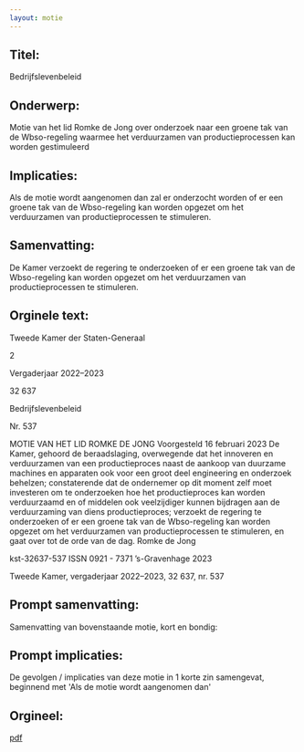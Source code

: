 ```yaml
---
layout: motie
---
```

## Titel:
Bedrijfslevenbeleid
## Onderwerp:
Motie van het lid Romke de Jong over onderzoek naar een groene tak van de Wbso-regeling waarmee het verduurzamen van productieprocessen kan worden gestimuleerd
## Implicaties:

Als de motie wordt aangenomen dan zal er onderzocht worden of er een groene tak van de Wbso-regeling kan worden opgezet om het verduurzamen van productieprocessen te stimuleren.
## Samenvatting:

De Kamer verzoekt de regering te onderzoeken of er een groene tak van de Wbso-regeling kan worden opgezet om het verduurzamen van productieprocessen te stimuleren.
## Orginele text:


Tweede Kamer der Staten-Generaal

2

Vergaderjaar 2022–2023

32 637

Bedrijfslevenbeleid

Nr. 537

MOTIE VAN HET LID ROMKE DE JONG
Voorgesteld 16 februari 2023
De Kamer,
gehoord de beraadslaging,
overwegende dat het innoveren en verduurzamen van een productieproces naast de aankoop van duurzame machines en apparaten ook voor
een groot deel engineering en onderzoek behelzen;
constaterende dat de ondernemer op dit moment zelf moet investeren om
te onderzoeken hoe het productieproces kan worden verduurzaamd en of
middelen ook veelzijdiger kunnen bijdragen aan de verduurzaming van
diens productieproces;
verzoekt de regering te onderzoeken of er een groene tak van de
Wbso-regeling kan worden opgezet om het verduurzamen van productieprocessen te stimuleren,
en gaat over tot de orde van de dag.
Romke de Jong

kst-32637-537
ISSN 0921 - 7371
’s-Gravenhage 2023

Tweede Kamer, vergaderjaar 2022–2023, 32 637, nr. 537


## Prompt samenvatting:
Samenvatting van bovenstaande motie, kort en bondig:


## Prompt implicaties:
De gevolgen / implicaties van deze motie in 1 korte zin samengevat, beginnend met 'Als de motie wordt aangenomen dan' 

## Orgineel:
[pdf](https://gegevensmagazijn.tweedekamer.nl/OData/v4/2.0/Document(a07aa413-e93e-46ec-88b2-d54db1e059fc)/resource)
